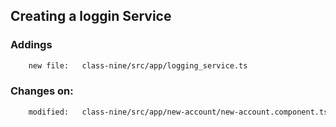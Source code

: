 ## Creating a loggin Service ##

### Addings ###

```sh
    new file:   class-nine/src/app/logging_service.ts
```

### Changes on: ###
```sh
    modified:   class-nine/src/app/new-account/new-account.component.ts     # lines 18 to 21
```
